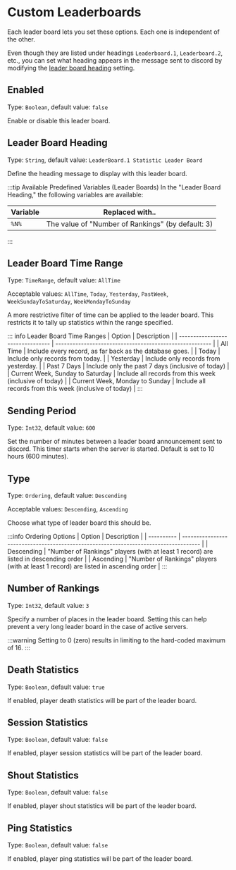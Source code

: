 # Custom Leaderboards

Each leader board lets you set these options. Each one is independent of the other.

Even though they are listed under headings `Leaderboard.1`, `Leaderboard.2`, etc., you can set what heading appears in the message sent to discord by modifying the [leader board heading](/config/leaderboards.custom.html#leader-board-heading) setting.

## Enabled

Type: `Boolean`, default value: `false`

Enable or disable this leader board.

## Leader Board Heading

Type: `String`, default value: `LeaderBoard.1 Statistic Leader Board`

Define the heading message to display with this leader board.

:::tip Available Predefined Variables (Leader Boards)
In the "Leader Board Heading," the following variables are available:

| Variable | Replaced with..                                   |
| -------- | ------------------------------------------------- |
| `%N%`    | The value of "Number of Rankings" (by default: 3) |
:::

## Leader Board Time Range

Type: `TimeRange`, default value: `AllTime`

Acceptable values: `AllTime`, `Today`, `Yesterday`, `PastWeek`, `WeekSundayToSaturday`, `WeekMondayToSunday`

A more restrictive filter of time can be applied to the leader board. This restricts it to tally up statistics within the range specified.

::: info Leader Board Time Ranges
| Option                           | Description                                             |
| -------------------------------- | ------------------------------------------------------- |
| All Time                         | Include every record, as far back as the database goes. |
| Today                            | Include only records from today.                        |
| Yesterday                        | Include only records from yesterday.                    |
| Past 7 Days                      | Include only the past 7 days (inclusive of today)       |
| Current Week, Sunday to Saturday | Include all records from this week (inclusive of today) |
| Current Week, Monday to Sunday   | Include all records from this week (inclusive of today) |
:::

## Sending Period

Type: `Int32`, default value: `600`

Set the number of minutes between a leader board announcement sent to discord. This timer starts when the server is started. Default is set to 10 hours (600 minutes).

## Type

Type: `Ordering`, default value: `Descending`

Acceptable values: `Descending`, `Ascending`

Choose what type of leader board this should be.

:::info Ordering Options
| Option     | Description                                                                          |
| ---------- | ------------------------------------------------------------------------------------ |
| Descending | "Number of Rankings" players (with at least 1 record) are listed in descending order |
| Ascending  | "Number of Rankings" players (with at least 1 record) are listed in ascending order  |
:::

## Number of Rankings

Type: `Int32`, default value: `3`

Specify a number of places in the leader board. Setting this can help prevent a very long leader board in the case of active servers.

:::warning
Setting to 0 (zero) results in limiting to the hard-coded maximum of 16.
:::

## Death Statistics

Type: `Boolean`, default value: `true`

If enabled, player death statistics will be part of the leader board.

## Session Statistics

Type: `Boolean`, default value: `false`

If enabled, player session statistics will be part of the leader board.

## Shout Statistics

Type: `Boolean`, default value: `false`

If enabled, player shout statistics will be part of the leader board.

## Ping Statistics

Type: `Boolean`, default value: `false`

If enabled, player ping statistics will be part of the leader board.
